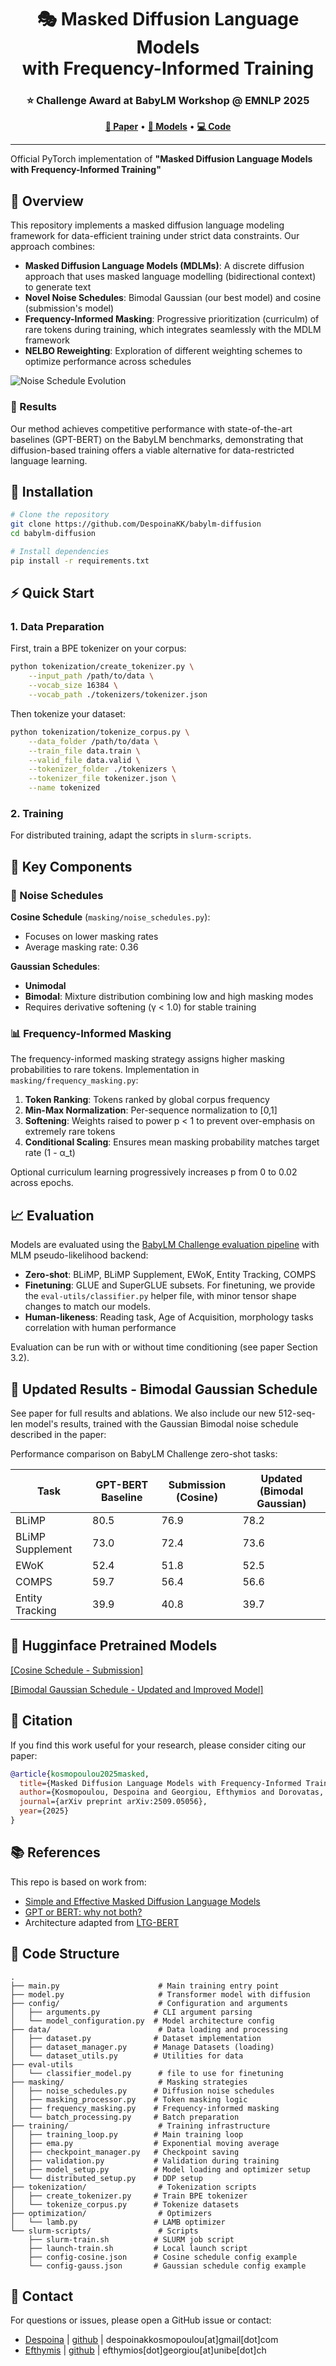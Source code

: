 <div align="center">
    
# 🎭 Masked Diffusion Language Models <br> with Frequency-Informed Training

### ⭐ Challenge Award at BabyLM Workshop @ EMNLP 2025

[**📄 Paper**](https://arxiv.org/abs/2509.05056) • [**🤗 Models**](https://huggingface.co/despoinakk) • [**💻 Code**](https://github.com/DespoinaKK/babylm-diffusion)

</div>

---

Official PyTorch implementation of **"Masked Diffusion Language Models with Frequency-Informed Training"**

## 🌟 Overview

This repository implements a masked diffusion language modeling framework for data-efficient training under strict data constraints. Our approach combines:

- **Masked Diffusion Language Models (MDLMs)**: A discrete diffusion approach that uses masked language modelling (bidirectional context) to generate text
- **Novel Noise Schedules**: Bimodal Gaussian (our best model) and cosine (submission's model)
- **Frequency-Informed Masking**: Progressive prioritization (curriculm) of rare tokens during training, which integrates seamlessly with the MDLM framework
- **NELBO Reweighting**: Exploration of different weighting schemes to optimize performance across schedules

![Noise Schedule Evolution](assets/noise_schedule_evolution.gif)


### 🎯 Results
Our method achieves competitive performance with state-of-the-art baselines (GPT-BERT) on the BabyLM benchmarks, demonstrating that diffusion-based training offers a viable alternative for data-restricted language learning.

## 🚀 Installation
```bash
# Clone the repository
git clone https://github.com/DespoinaKK/babylm-diffusion
cd babylm-diffusion

# Install dependencies
pip install -r requirements.txt
```

## ⚡ Quick Start

### 1. Data Preparation

First, train a BPE tokenizer on your corpus:
```bash
python tokenization/create_tokenizer.py \
    --input_path /path/to/data \
    --vocab_size 16384 \
    --vocab_path ./tokenizers/tokenizer.json
```

Then tokenize your dataset:
```bash
python tokenization/tokenize_corpus.py \
    --data_folder /path/to/data \
    --train_file data.train \
    --valid_file data.valid \
    --tokenizer_folder ./tokenizers \
    --tokenizer_file tokenizer.json \
    --name tokenized
```

### 2. Training

For distributed training, adapt the scripts in `slurm-scripts`.

## 🔑 Key Components

### 🌊 Noise Schedules

**Cosine Schedule** (`masking/noise_schedules.py`):
- Focuses on lower masking rates
- Average masking rate: 0.36

**Gaussian Schedules**:
- **Unimodal**
- **Bimodal**: Mixture distribution combining low and high masking modes
- Requires derivative softening (γ < 1.0) for stable training


### 📊 Frequency-Informed Masking

The frequency-informed masking strategy assigns higher masking probabilities to rare tokens. Implementation in `masking/frequency_masking.py`:

1. **Token Ranking**: Tokens ranked by global corpus frequency
2. **Min-Max Normalization**: Per-sequence normalization to [0,1]
3. **Softening**: Weights raised to power p < 1 to prevent over-emphasis on extremely rare tokens
4. **Conditional Scaling**: Ensures mean masking probability matches target rate (1 - α_t)

Optional curriculum learning progressively increases p from 0 to 0.02 across epochs.


## 📈 Evaluation

Models are evaluated using the [BabyLM Challenge evaluation pipeline](https://github.com/babylm/evaluation-pipeline-2025/) with MLM pseudo-likelihood backend:

- **Zero-shot**: BLiMP, BLiMP Supplement, EWoK, Entity Tracking, COMPS
- **Finetuning**: GLUE and SuperGLUE subsets. For finetuning, we provide the `eval-utils/classifier.py` helper file, with minor tensor shape changes to match our models. 
- **Human-likeness**: Reading task, Age of Acquisition, morphology tasks correlation with human performance

Evaluation can be run with or without time conditioning (see paper Section 3.2).


## 🎯 Updated Results - Bimodal Gaussian Schedule
See paper for full results and ablations.
We also include our new 512-seq-len model's results, trained with the Gaussian Bimodal noise schedule described in the paper:

Performance comparison on BabyLM Challenge zero-shot tasks:

| Task | GPT-BERT Baseline | Submission (Cosine) | **Updated (Bimodal Gaussian)** |
|------|-------------------|---------------------|-------------------------------|
| BLiMP | 80.5 | 76.9 | 78.2 |
| BLiMP Supplement | 73.0 | 72.4 |73.6 |
| EWoK | 52.4 | 51.8 | 52.5 |
| COMPS | 59.7 | 56.4 | 56.6 |
| Entity Tracking | 39.9 | 40.8 | 39.7 |

## 🤗 Hugginface Pretrained Models

[[Cosine Schedule - Submission]](https://huggingface.co/despoinakk/diffusion_cosine_babylm)

[[Bimodal Gaussian Schedule - Updated and Improved Model]](https://huggingface.co/despoinakk/diffusion_gaussian_babylm)


## 📝 Citation

If you find this work useful for your research, please consider citing our paper:

```bibtex
@article{kosmopoulou2025masked,
  title={Masked Diffusion Language Models with Frequency-Informed Training},
  author={Kosmopoulou, Despoina and Georgiou, Efthymios and Dorovatas, Vaggelis and Paraskevopoulos, Georgios and Potamianos, Alexandros},
  journal={arXiv preprint arXiv:2509.05056},
  year={2025}
}
```

## 📚 References

This repo is based on work from:
- [Simple and Effective Masked Diffusion Language Models](https://arxiv.org/abs/2406.07524)
- [GPT or BERT: why not both?](https://aclanthology.org/2024.conll-babylm.23/) 
- Architecture adapted from [LTG-BERT](https://arxiv.org/abs/2303.09859)


## 📁 Code Structure
```
.
├── main.py                      # Main training entry point
├── model.py                     # Transformer model with diffusion
├── config/                      # Configuration and arguments
│   ├── arguments.py            # CLI argument parsing
│   └── model_configuration.py  # Model architecture config
├── data/                        # Data loading and processing
│   ├── dataset.py              # Dataset implementation
│   ├── dataset_manager.py      # Manage Datasets (loading)
│   └── dataset_utils.py        # Utilities for data
├── eval-utils
│   └── classifier_model.py      # file to use for finetuning
├── masking/                     # Masking strategies
│   ├── noise_schedules.py      # Diffusion noise schedules
│   ├── masking_processor.py    # Token masking logic
│   ├── frequency_masking.py    # Frequency-informed masking
│   └── batch_processing.py     # Batch preparation
├── training/                    # Training infrastructure
│   ├── training_loop.py        # Main training loop
│   ├── ema.py                  # Exponential moving average
│   ├── checkpoint_manager.py   # Checkpoint saving
│   ├── validation.py           # Validation during training
│   ├── model_setup.py          # Model loading and optimizer setup
│   └── distributed_setup.py    # DDP setup
├── tokenization/                # Tokenization scripts
│   ├── create_tokenizer.py     # Train BPE tokenizer
│   └── tokenize_corpus.py      # Tokenize datasets
├── optimization/                # Optimizers
│   └── lamb.py                 # LAMB optimizer
└── slurm-scripts/               # Scripts
    ├── slurm-train.sh          # SLURM job script
    ├── launch-train.sh         # Local launch script
    ├── config-cosine.json      # Cosine schedule config example 
    └── config-gauss.json       # Gaussian schedule config example
```



## 📧 Contact

For questions or issues, please open a GitHub issue or contact:
- [Despoina](https://scholar.google.com/citations?user=roxd-tsAAAAJ&hl=en&oi=sra) | [github](https://github.com/DespoinaKK) | despoinakkosmopoulou[at]gmail[dot]com
- [Efthymis](https://scholar.google.com/citations?user=5Sc6GvEAAAAJ&hl=en) | [github](https://github.com/efthymisgeo) | efthymios[dot]georgiou[at]unibe[dot]ch
